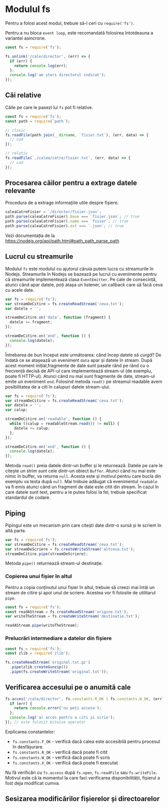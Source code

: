 # Modulul fs

Pentru a folosi acest modul, trebuie să-l ceri cu `require('fs')`.

Pentru a nu bloca `event loop`, este recomandată folosirea întotdeauna a variantei asincrone.

```javascript
const fs = require('fs');

fs.unlink('/cale/director', (err) => {
  if (err) {
    return console.log(err);
  };
  console.log('am șters directorul indicat');
});
```

## Căi relative

Căile pe care le pasezi lui `fs` pot fi relative.

```javascript
const fs = require(`fs`);
const path = require(`path`);

// clasic
fs.readFile(path.join(__dirname, `fisier.txt`), (err, data) => {
  // cod
});

// relativ
fs.readFile(`./calea/catre/fisier.txt`, (err, data) => {
  // cod
});
```

## Procesarea căilor pentru a extrage datele relevante

Procedura de a extrage informațiile utile despre fișiere.

```javascript
caleaCatreFisier = `/director/fisier.json`;
path.parse(caleaCatreFisier).base === `fisier.json`; // true
path.parse(caleaCatreFisier).name === `fisier`; // true
path.parse(caleaCatreFisier).ext === `.json`; // true
```

Vezi documentația de la https://nodejs.org/api/path.html#path_path_parse_path

## Lucrul cu streamurile

Modulul `fs` este modulul cu ajutorul căruia putem lucra cu streamurile în Nodejs. Streamurile în Nodejs se bazează pe lucrul cu evenimente pentru că streamurile implementează clasa `EventEmitter`. Pe cale de consecință, atunci când apar datele, poți atașa un listener, un callback care să facă ceva cu acele date.

```javascript
var fs = require('fs');
var streamDeCitire = fs.createReadStream('ceva.txt');
var datele = '';

streamDeCitire.on('data', function (fragment) {
  datele += fragment;
});

streamDeCitire.on('end', function () {
  console.log(datele);
});
```

Întrebarea de bun început este următoarea: când încep datele să *curgă*? De îndată ce se atașează un eveniment `data` apar și datele în stream. După acest moment inițial,fragmente de date sunt pasate rând pe rând cu o frecvență decisă de API-ul care implementează stream-ul (de exemplu, poate fi HTTP-ul). Atunci când nu mai sunt fragmente de date, stream-ul emite un eveniment `end`.
Folosind metoda `read()` pe streamul readable avem posibilitatea de a citi în calupuri datele stream-ului.

```javascript
var fs = require('fs');
var streamDeCitire = fs.createReadStream('ceva.txt');
var datele = '';
var calup;

streamDeCitire.on('readable', function () {
  while ((calup = readableStream.read()) != null) {
    datele += calup;
  };
});

streamDeCitire.on('end', function () {
  console.log(datele);
});
```

Metoda `read()` preia datele dintr-un buffer și le returnează. Datele pe care le citește un strim sunt cele dintr-un obiect `Buffer`. Atunci când nu mai este nimic în buffer, va returna `null`. Acesta este și motivul pentru care bucla din exemplu va testa după `null`. Mai trebuie adăugat că evenimentul `readable` va fi emis atunci când un fragment de date este citit din stream. În cazul în care datele sunt text, pentru a le putea folosi la fel, trebuie specificat standardul de codare.

## Piping

Pipingul este un mecanism prin care citești date dintr-o sursă și le scriem în altă parte.

```javascript
var fs = require('fs');
var streamDeCitire = fs.createReadStream('ceva.txt');
var streamDeScriere = fs.createWriteStream('altceva.txt');
streamDeCitire.pipe(streamDeScriere);
```

Metoda `pipe()` returnează stream-ul destinație.

### Copierea unui fișier în altul

Pentru a copia conținutul unui fișier în altul, trebuie să creezi mai întâi un stream de citire și apoi unul de scriere. Acestea vor fi folosite de utilitarul `pipe`.

```javascript
const fs = require('fs');
const readAStream = fs.createReadStream('origine.txt');
var writeTheStream = fs.createWriteStream('destinatie.txt');

readAStream.pipe(writeTheStream);
```

### Prelucrări intermediare a datelor din fișiere

```javascript
const fs = require('fs');
const zlib = require('zlib');

fs.createReadStream('original.txt.gz')
  .pipe(zlib.createGunzip())
  .pipe(fs.createWriteStream('original.txt'));
```

## Verificarea accesului pe o anumită cale

```javascript
fs.acces('/cale/director', fs.constants.R_OK | fs.constants.W_OK, (err) => {
  if (err) {
    return console.error('nu poți accesa');
  };
  console.log('ai acces pentru a citi și scrie');
}); // este folosit bitwise operator
```

Explicarea constantelor:

- `fs.constants.F_OK` - verifică dacă calea este accesibilă pentru procesul în desfășurare.
- `fs.constants.R_OK` - verifică dacă poate fi citit
- `fs.constants.W_OK` - verifică dacă poate fi scris
- `fs.constants.X_OK` - verifică dacă poate fi executat

Nu fă verificări cu `fs.access` după `fs.open`, `fs.readFile` sau `fs.writeFile`. Motivul este că la momentul la care faci verificarea disponibilității, fișierul a fost deja modificat cumva.

## Sesizarea modificărilor fișierelor și directoarelor
